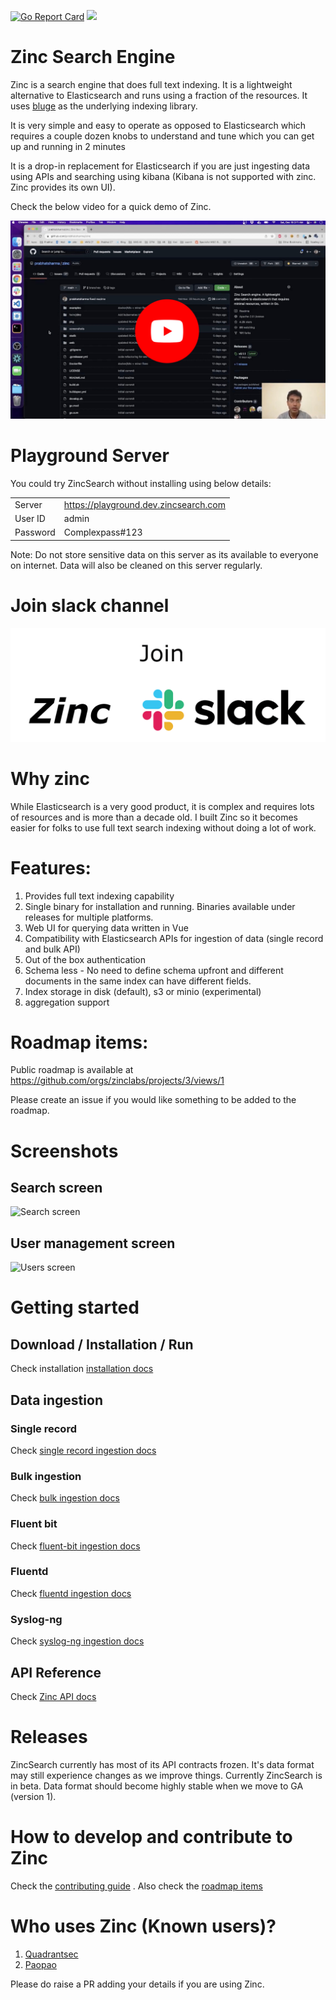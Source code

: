 [![Go Report Card](https://goreportcard.com/badge/github.com/zinclabs/zinc)](https://goreportcard.com/report/github.com/zinclabs/zinc)
![](https://codebuild.us-west-2.amazonaws.com/badges?uuid=eyJlbmNyeXB0ZWREYXRhIjoid3creXFaUHdOZmJvWWFXM0RZckJqV0xhZG4vT1ZWUkREK05oZExmT3JMMitGNGJwOHVIdCtKdjNEQzVqWXpLQlY1QjF2QXRIa0dIRjUvTzBsTE9LR0c0PSIsIml2UGFyYW1ldGVyU3BlYyI6IjRzdjc5bWZxU2hJYXNYNzciLCJtYXRlcmlhbFNldFNlcmlhbCI6MX0%3D&branch=main)

# Zinc Search Engine

Zinc is a search engine that does full text indexing. It is a lightweight alternative to Elasticsearch and runs using a fraction of the resources. It uses [bluge](https://github.com/blugelabs/bluge) as the underlying indexing library.

It is very simple and easy to operate as opposed to Elasticsearch which requires a couple dozen knobs to understand and tune which you can get up and running in 2 minutes

It is a drop-in replacement for Elasticsearch if you are just ingesting data using APIs and searching using kibana (Kibana is not supported with zinc. Zinc provides its own UI).

Check the below video for a quick demo of Zinc.

[![Zinc Youtube](./screenshots/zinc-youtube.jpg)](https://www.youtube.com/watch?v=aZXtuVjt1ow)

# Playground Server

You could try ZincSearch without installing using below details: 

|          |                                        |
-----------|-----------------------------------------
| Server   | https://playground.dev.zincsearch.com  |
| User ID  | admin                                  |
| Password | Complexpass#123                        |

Note: Do not store sensitive data on this server as its available to everyone on internet. Data will also be cleaned on this server regularly.

# Join slack channel

[![Slack](./screenshots/slack.png)](https://join.slack.com/t/zinc-nvh4832/shared_invite/zt-11r96hv2b-UwxUILuSJ1duzl_6mhJwVg)

# Why zinc

  While Elasticsearch is a very good product, it is complex and requires lots of resources and is more than a decade old. I built Zinc so it becomes easier for folks to use full text search indexing without doing a lot of work.

# Features:

1. Provides full text indexing capability
2. Single binary for installation and running. Binaries available under releases for multiple platforms.
3. Web UI for querying data written in Vue
4. Compatibility with Elasticsearch APIs for ingestion of data (single record and bulk API)
5. Out of the box authentication
6. Schema less - No need to define schema upfront and different documents in the same index can have different fields.
7. Index storage in disk (default), s3 or minio (experimental)
8. aggregation support

# Roadmap items:

Public roadmap is available at https://github.com/orgs/zinclabs/projects/3/views/1

Please create an issue if you would like something to be added to the roadmap.

# Screenshots

## Search screen
![Search screen](./screenshots/search_screen.jpg)

## User management screen
![Users screen](./screenshots/users_screen.jpg)

# Getting started


## Download / Installation / Run

Check installation [installation docs](https://docs.zincsearch.com/04_installation/)


## Data ingestion

### Single record

Check [single record ingestion docs](https://docs.zincsearch.com/ingestion/single-record/)

### Bulk ingestion

Check [bulk ingestion docs](https://docs.zincsearch.com/ingestion/bulk-ingestion/#bulk-ingestion)

### Fluent bit

Check [fluent-bit ingestion docs](https://docs.zincsearch.com/ingestion/fluent-bit/)

### Fluentd

Check [fluentd ingestion docs](https://docs.zincsearch.com/ingestion/fluentd/)

### Syslog-ng

Check [syslog-ng ingestion docs](https://docs.zincsearch.com/ingestion/syslog-ng/)

## API Reference

Check [Zinc API docs](https://docs.zincsearch.com/API%20Reference/)

# Releases

ZincSearch currently has most of its API contracts frozen. It's data format may still experience changes as we improve things. Currently ZincSearch is in beta. Data format should become highly stable when we move to GA (version 1).

# How to develop and contribute to Zinc

Check the [contributing guide](./CONTRIBUTING.md) . Also check the [roadmap items](https://github.com/orgs/zinclabs/projects/3)

# Who uses Zinc (Known users)?

1. [Quadrantsec](https://quadrantsec.com/)
1. [Paopao](https://github.com/rocboss/paopao-ce)

Please do raise a PR adding your details if you are using Zinc.



